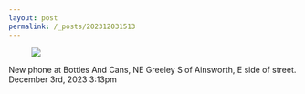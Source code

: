 ```yaml
---
layout: post
permalink: /_posts/202312031513
---
```


<div class="npf_row"><figure class="tmblr-full" data-orig-height="640" data-orig-width="480"><img src="https://64.media.tumblr.com/74299e2b2ab1cadf9552ffae27422008/dff5d21fe788e108-f3/s640x960/2c354e3b6e26474a7f80ba763d0e8771dc71e85f.jpg" data-orig-height="640" data-orig-width="480" srcset="https://64.media.tumblr.com/74299e2b2ab1cadf9552ffae27422008/dff5d21fe788e108-f3/s75x75_c1/deab03013b8ea0664951c2f672f09a99e9008410.jpg 75w, https://64.media.tumblr.com/74299e2b2ab1cadf9552ffae27422008/dff5d21fe788e108-f3/s100x200/b0618000fa6e992562aaf1f331b25ba1d1240b0a.jpg 100w, https://64.media.tumblr.com/74299e2b2ab1cadf9552ffae27422008/dff5d21fe788e108-f3/s250x400/ccb82e5aa5bd4d22faabb1c028daa2021d7221fc.jpg 250w, https://64.media.tumblr.com/74299e2b2ab1cadf9552ffae27422008/dff5d21fe788e108-f3/s400x600/c01c1668b666c04b3fbf56f74ede197fded6b759.jpg 400w, https://64.media.tumblr.com/74299e2b2ab1cadf9552ffae27422008/dff5d21fe788e108-f3/s500x750/7d43ca4a4355a06cfcca3616ff5aa2b2a76bc98d.jpg 480w" sizes="(max-width: 480px) 100vw, 480px"/></figure></div>New phone at Bottles And Cans, NE Greeley S of Ainsworth, E side of street.



<div id="footer">
<span id="timestamp"> December 3rd, 2023 3:13pm </span>
</div>
